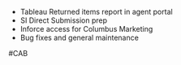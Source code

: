 - Tableau Returned items report in agent portal
- SI Direct Submission prep
- Inforce access for Columbus Marketing
- Bug fixes and general maintenance

#CAB 